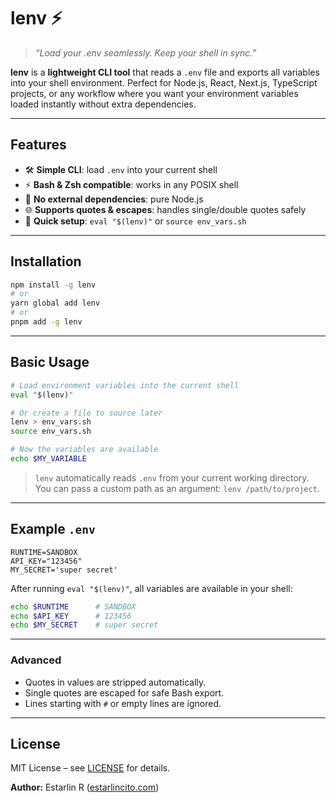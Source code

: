 # lenv ⚡

> _“Load your .env seamlessly. Keep your shell in sync.”_

**lenv** is a **lightweight CLI tool** that reads a `.env` file and exports all variables into your shell environment. Perfect for Node.js, React, Next.js, TypeScript projects, or any workflow where you want your environment variables loaded instantly without extra dependencies.

---

## Features

- 🛠 **Simple CLI**: load `.env` into your current shell
- ⚡ **Bash & Zsh compatible**: works in any POSIX shell
- 🧩 **No external dependencies**: pure Node.js
- 🌐 **Supports quotes & escapes**: handles single/double quotes safely
- 🚀 **Quick setup**: `eval "$(lenv)"` or `source env_vars.sh`

---

## Installation

```bash
npm install -g lenv
# or
yarn global add lenv
# or
pnpm add -g lenv
```

---

## Basic Usage

```bash
# Load environment variables into the current shell
eval "$(lenv)"

# Or create a file to source later
lenv > env_vars.sh
source env_vars.sh

# Now the variables are available
echo $MY_VARIABLE
```

> `lenv` automatically reads `.env` from your current working directory. You can pass a custom path as an argument: `lenv /path/to/project`.

---

## Example `.env`

```env
RUNTIME=SANDBOX
API_KEY="123456"
MY_SECRET='super secret'
```

After running `eval "$(lenv)"`, all variables are available in your shell:

```bash
echo $RUNTIME      # SANDBOX
echo $API_KEY      # 123456
echo $MY_SECRET    # super secret
```

---

### Advanced

- Quotes in values are stripped automatically.
- Single quotes are escaped for safe Bash export.
- Lines starting with `#` or empty lines are ignored.

---

## License

MIT License – see [LICENSE](LICENSE) for details.

**Author:** Estarlin R ([estarlincito.com](https://estarlincito.com))
